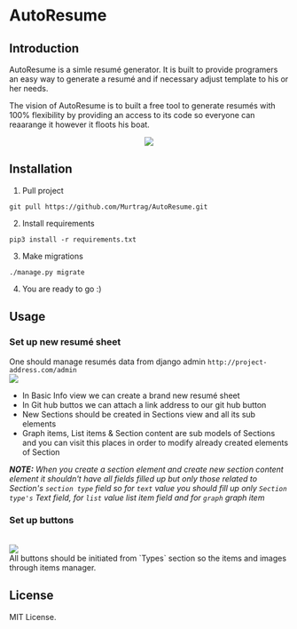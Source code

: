 # AutoResume
## Introduction
AutoResume is a simle resumé generator. It is built to provide programers an easy way to generate a resumé and if necessary adjust template to his or her needs.

The vision of AutoResume is to built a free tool to generate resumés with 100% flexibility by providing an access to its code
so everyone can reaarange it however it floots his boat.
<p align="center">
    <img src="https://i.imgur.com/TBKzjAS.png"/>
</p>

## Installation
1. Pull project
```
git pull https://github.com/Murtrag/AutoResume.git
```
2. Install requirements
```
pip3 install -r requirements.txt
```
3. Make migrations
```
./manage.py migrate
```
4. You are ready to go :)
## Usage
### Set up new resumé sheet 
One should manage resumés data from django admin `http://project-address.com/admin`
<br />
<img src="https://imgur.com/nVvadIj.png"/>
<br />
* In Basic Info view we can create a brand new resumé sheet
* In Git hub buttos we can attach a link address to our git hub button
* New Sections should be created in Sections view and all its sub elements
* Graph items, List items & Section content are sub models of Sections and you can visit this places in order to modify already created elements of Section

*__NOTE:__ When you create a section element and create new section content element it shouldn't have all fields filled up but only those related to Section's `section type` field
so for `text` value you should fill up only `Section type's` Text field, for `list` value list item field and for `graph` graph item*

### Set up buttons
<br />
<img src="https://imgur.com/t0r5SCr.png"/>
<br />
All buttons should be initiated from `Types` section so the items and images through items manager.



<!-- ## Goals -->
## License
MIT License.
